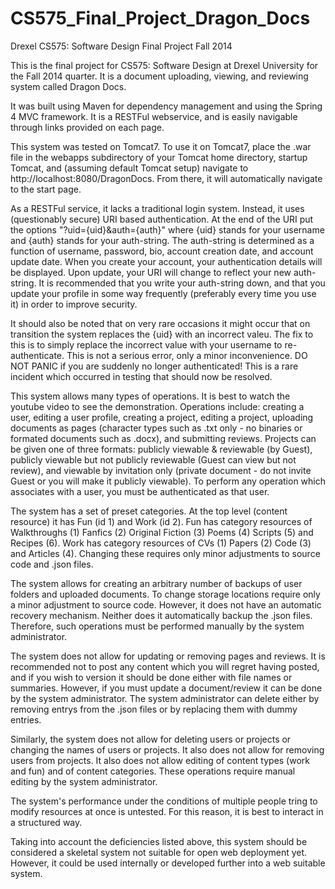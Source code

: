 CS575_Final_Project_Dragon_Docs
===============================

Drexel CS575: Software Design Final Project Fall 2014

This is the final project for CS575: Software Design at Drexel University for the Fall 2014 quarter. It is a document uploading, viewing, and reviewing system called Dragon Docs.

It was built using Maven for dependency management and using the Spring 4 MVC framework. It is a RESTFul webservice, and is easily navigable through links provided on each page.

This system was tested on Tomcat7. To use it on Tomcat7, place the .war file in the webapps subdirectory of your Tomcat home directory, startup Tomcat, and (assuming default Tomcat setup) navigate to http://localhost:8080/DragonDocs. From there, it will automatically navigate to the start page.

As a RESTFul service, it lacks a traditional login system. Instead, it uses (questionably secure) URI based authentication. At the end of the URI put the options "?uid={uid}&auth={auth}" where {uid} stands for your username and {auth} stands for your auth-string. The auth-string is determined as a function of username, password, bio, account creation date, and account update date. When you create your account, your authentication details will be displayed. Upon update, your URI will change to reflect your new auth-string. It is recommended that you write your auth-string down, and that you update your profile in some way frequently (preferably every time you use it) in order to improve security.

It should also be noted that on very rare occasions it might occur that on transition the system replaces the {uid} with an incorrect valeu. The fix to this is to simply replace the incorrect value with your username to re-authenticate. This is not a serious error, only a minor inconvenience. DO NOT PANIC if you are suddenly no longer authenticated!  This is a rare incident which occurred in testing that should now be resolved.

This system allows many types of operations. It is best to watch the youtube video to see the demonstration. Operations include: creating a user, editing a user profile, creating a project, editing a project, uploading documents as pages (character types such as .txt only - no binaries or formated documents such as .docx), and submitting reviews. Projects can be given one of three formats: publicly viewable & reviewable (by Guest), publicly viewable but not publicly reviewable (Guest can view but not review), and viewable by invitation only (private document - do not invite Guest or you will make it publicly viewable). To perform any operation which associates with a user, you must be authenticated as that user.

The system has a set of preset categories. At the top level (content resource) it has Fun (id 1) and Work (id 2). Fun has category resources of Walkthroughs (1) Fanfics (2) Original Fiction (3) Poems (4) Scripts (5) and Recipes (6). Work has category resources of CVs (1) Papers (2) Code (3) and Articles (4). Changing these requires only minor adjustments to source code and .json files.

The system allows for creating an arbitrary number of backups of user folders and uploaded documents. To change storage locations require only a minor adjustment to source code. However, it does not have an automatic recovery mechanism. Neither does it automatically backup the .json files. Therefore, such operations must be performed manually by the system administrator.

The system does not allow for updating or removing pages and reviews. It is recommended not to post any content which you will regret having posted, and if you wish to version it should be done either with file names or summaries. However, if you must update a document/review it can be done by the system administrator. The system administrator can delete either by removing entrys from the .json files or by replacing them with dummy entries.

Similarly, the system does not allow for deleting users or projects or changing the names of users or projects. It also does not allow for removing users from projects. It also does not allow editing of content types (work and fun) and of content categories. These operations require manual editing by the system administrator.

The system's performance under the conditions of multiple people tring to modify resources at once is untested. For this reason, it is best to interact in a structured way. 

Taking into account the deficiencies listed above, this system should be considered a skeletal system not suitable for open web deployment yet. However, it could be used internally or developed further into a web suitable system.

